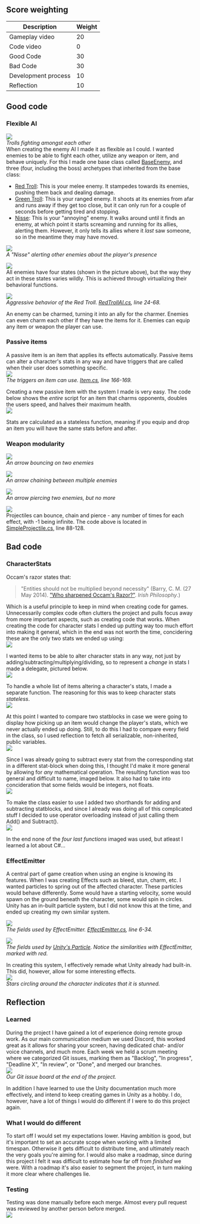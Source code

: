 ## Score weighting
|Description | Weight |
|----|----|
|Gameplay video | 20 |
|Code video | 0 |
|Good Code  | 30 |
|Bad Code | 30 |
|Development process | 10 |
|Reflection | 10 |

## Good code
### Flexible AI
![](https://github.com/AxelJacobsen/FolkHorror/blob/main/Reports/Images/Sequence%2001.gif)<br>
*Trolls fighting amongst each other*<br>
When creating the enemy AI I made it as flexible as I could. I wanted enemies to be able to fight each other, utilize any weapon or item, and behave uniquely. For this I made one base class called [BaseEnemy](../Assets/Scripts/Characters/Enemies/BaseEnemyAI.cs), and three (four, including the boss) archetypes that inherited from the base class:<br>
- [Red Troll](../Assets/Scripts/Characters/Enemies/RedTrollAI.cs): This is your melee enemy. It stampedes towards its enemies, pushing them back and dealing damage.
- [Green Troll](../Assets/Scripts/Characters/Enemies/GreenTrollAI.cs): This is your ranged enemy. It shoots at its enemies from afar and runs away if they get too close, but it can only run for a couple of seconds before getting tired and stopping.
- [Nisse](../Assets/Scripts/Characters/Enemies/NisseAI.cs): This is your "annoying" enemy. It walks around until it finds an enemy, at which point it starts screaming and running for its allies, alerting them. However, it only tells its allies where it *last* saw someone, so in the meantime they may have moved.

![](https://github.com/AxelJacobsen/FolkHorror/blob/main/Reports/Images/Sequence%2001_1.gif)<br>
*A "Nisse" alerting other enemies about the player's presence*<br>

![](https://github.com/AxelJacobsen/FolkHorror/blob/main/Reports/Images/Pasted%20image%2020221212225348.png)<br>
All enemies have four states (shown in the picture above), but the way they act in these states varies wildly. This is achieved through virtualizing their behavioral functions.<br>

![](https://github.com/AxelJacobsen/FolkHorror/blob/main/Reports/Images/Pasted%20image%2020221212225958.png)<br>
*Aggressive behavior of the Red Troll. [RedTrollAI.cs](../Assets/Scripts/Characters/Enemies/RedTrollAI.cs), line 24-68.*<br>

An enemy can be charmed, turning it into an ally for the charmer. Enemies can even charm each other if they have the items for it. Enemies can equip any item or weapon the player can use.<br>

### Passive items
A passive item is an item that applies its effects automatically. Passive items can alter a character's stats in any way and have triggers that are called when their user does something specific.<br>
![](https://github.com/AxelJacobsen/FolkHorror/blob/main/Reports/Images/Pasted%20image%2020221212230945.png)<br>
*The triggers an item can use. [Item.cs](../Assets/Scripts/Items/Item.cs), line 166-169.*<br>

Creating a new passive item with the system I made is very easy. The code below shows the *entire* script for an item that charms opponents, doubles the users speed, and halves their maximum health.<br>
![](https://github.com/AxelJacobsen/FolkHorror/blob/main/Reports/Images/Pasted%20image%2020221212231342.png)<br>

Stats are calculated as a stateless function, meaning if you equip and drop an item you will have the same stats before and after. <br>

### Weapon modularity
![](https://github.com/AxelJacobsen/FolkHorror/blob/main/Reports/Images/Sequence%2001_2.gif)<br>
*An arrow bouncing on two enemies*<br>

![](https://github.com/AxelJacobsen/FolkHorror/blob/main/Reports/Images/Sequence%2001_3.gif)<br>
*An arrow chaining between multiple enemies*<br>

![](https://github.com/AxelJacobsen/FolkHorror/blob/main/Reports/Images/Sequence%2001_4.gif)<br>
*An arrow piercing two enemies, but no more*<br>

![](https://github.com/AxelJacobsen/FolkHorror/blob/main/Reports/Images/Pasted%20image%2020221213003210.png)<br>
Projectiles can bounce, chain and pierce - any number of times for each effect, with -1 being infinite. The code above is located in [SimpleProjectile.cs](../Assets/Scripts/Projectiles/SimpleProjectile.cs), line 88-128.<br>

## Bad code
### CharacterStats
Occam's razor states that:<br>
>"Entities should not be multiplied beyond necessity"
>(Barry, C. M. (27 May 2014). ["Who sharpened Occam's Razor?"](https://www.irishphilosophy.com/2014/05/27/who-sharpened-occams-razor/). _Irish Philosophy_.)

Which is a useful principle to keep in mind when creating code for games. Unnecessarily complex code often clutters the project and pulls focus away from more important aspects, such as creating code that works. When creating the code for character stats I ended up putting way too much effort into making it general, which in the end was not worth the time, concidering these are the only two stats we ended up using:<br>
![](https://github.com/AxelJacobsen/FolkHorror/blob/main/Reports/Images/Pasted%20image%2020221213004717.png])<br>

I wanted items to be able to alter character stats in any way, not just by adding/subtracting/multiplying/dividing, so to represent a *change* in stats I made a delegate, pictured below.<br>
![](https://github.com/AxelJacobsen/FolkHorror/blob/main/Reports/Images/Pasted%20image%2020221213005229.png)<br>

To handle a whole list of items altering a character's stats, I made a separate function. The reasoning for this was to keep character stats *stateless*.<br>
![](https://github.com/AxelJacobsen/FolkHorror/blob/main/Reports/Images/Pasted%20image%2020221213005336.png)<br>

At this point I wanted to compare two statblocks in case we were going to display how picking up an item would change the player's stats, which we never actually ended up doing. Still, to do this I had to compare every field in the class, so I used reflection to fetch all serializable, non-inherited, public variables.<br>
![](https://github.com/AxelJacobsen/FolkHorror/blob/main/Reports/Images/Pasted%20image%2020221213005824.png)<br>

Since I was already going to subtract every stat from the corresponding stat in a different stat-block when doing this, I thought I'd make it more general by allowing for *any* mathematical operation. The resulting function was too general and difficult to name, imaged below. It also had to take into concideration that some fields would be integers, not floats.<br>
![](https://github.com/AxelJacobsen/FolkHorror/blob/main/Reports/Images/Pasted%20image%2020221213011027.png)<br>

To make the class easier to use I added two shorthands for adding and subtracting statblocks, and since I already was doing all of this complicated stuff I decided to use operator overloading instead of just calling them Add() and Subtract().<br>
![](https://github.com/AxelJacobsen/FolkHorror/blob/main/Reports/Images/Pasted%20image%2020221213011152.png)<br>

In the end none of the *four last functions* imaged was used, but atleast I learned a lot about C#...<br>

### EffectEmitter
A central part of game creation when using an engine is knowing its features. When I was creating Effects such as bleed, stun, charm, etc. I wanted particles to spring out of the affected character. These particles would behave differently. Some would have a starting velocity, some would spawn on the ground beneath the character, some would spin in circles. Unity has an in-built particle system, but I did not know this at the time, and ended up creating my own similar system.<br>

![](https://github.com/AxelJacobsen/FolkHorror/blob/main/Reports/Images/Pasted%20image%2020221213020939.png)<br>
*The fields used by EffectEmitter. [EffectEmitter.cs](../Assets/Scripts/Effects/EffectEmitter.cs), line 6-34.*<br>

![](https://github.com/AxelJacobsen/FolkHorror/blob/main/Reports/Images/Pasted%20image%2020221213022247.png)<br>
*The fields used by [Unity's Particle](https://docs.unity3d.com/ScriptReference/ParticleSystem.Particle.html). Notice the similarities with EffectEmitter, marked with red.*<br>

In creating this system, I effectively remade what Unity already had built-in. This did, however, allow for some interesting effects.<br>
![](https://github.com/AxelJacobsen/FolkHorror/blob/main/Reports/Images/Sequence%2001_6.gif)<br>
*Stars circling around the character indicates that it is stunned.*<br>

## Reflection
### Learned
During the project I have gained a lot of experience doing remote group work. As our main communication medium we used Discord, this worked great as it allows for sharing your screen, having dedicated chat- and/or voice channels, and much more. Each week we held a scrum meeting where we categorized Git issues, marking them as "Backlog", "In progress", "Deadline X", "In review", or "Done", and merged our branches.<br>
![](https://github.com/AxelJacobsen/FolkHorror/blob/main/Reports/Images/Pasted%20image%2020221213030320.png)<br>
*Our Git issue board at the end of the project.*<br>

In addition I have learned to use the Unity documentation much more effectively, and intend to keep creating games in Unity as a hobby. I do, however, have a lot of things I would do different if I were to do this project again. <br>

### What I would do different
To start off I would set my expectations lower. Having ambition is good, but it's important to set an accurate scope when working with a limited timespan. Otherwise it gets difficult to distribute time, and ultimately reach the very goals you're aiming for. I would also make a roadmap, since during this project I felt it was difficult to estimate how far off from *finished* we were. With a roadmap it's also easier to segment the project, in turn making it more clear where challenges lie.<br>

### Testing
Testing was done manually before each merge. Almost every pull request was reviewed by another person before merged. <br>
![](https://github.com/AxelJacobsen/FolkHorror/blob/main/Reports/Images/Pasted%20image%2020221213041743.png)<br>
